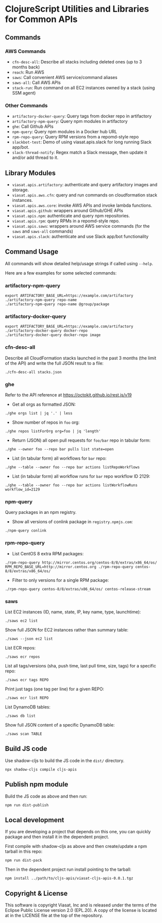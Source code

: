 # ClojureScript Utilities and Libraries for Common APIs

## Commands

### AWS Commands

* `cfn-desc-all`: Describe all stacks including deleted ones (up to 3 months back)
* `reach`: Run AWS
* `saws`: Call convenient AWS service/command aliases
* `saws-all`: Call AWS APIs
* `stack-run`: Run command on all EC2 instances owned by a stack (using SSM agent)

### Other Commands

* `artifactory-docker-query`: Query tags from docker repo in artifactory
* `artifactory-npm-query`: Query npm modules in artifactory
* `ghe`: Call Github APIs
* `npm-query`: Query npm modules in a Docker hub URL
* `rpm-repo-query`: Query RPM versions from a repomd-style repo
* `slackbot-test`: Demo of using viasat.apis.slack for long running Slack app/bot.
* `slack-thread-notify`: Regex match a Slack message, then update it and/or add thread to it.


## Library Modules

* `viasat.apis.artifactory`: authenticate and query artifactory images and storage.
* `viasat.apis.aws.cfn`: query and run commands on cloudformation stack instances.
* `viasat.apis.aws.core`: invoke AWS APIs and invoke lambda functions.
* `viasat.apis.github`: wrappers around Github/GHE APIs
* `viasat.apis.npm`: authenticate and query npm repositories.
* `viasat.apis.rpm`: query RPMs in a repomd-style repo.
* `viasat.apis.saws`: wrappers around AWS service commands (for the `saws` and `saws-all` commands)
* `viasat.apis.slack`: authenticate and use Slack app/bot functionality


## Command Usage

All commands will show detailed help/usage strings if called using
`--help`.

Here are a few examples for some selected commands:

### artifactory-npm-query

```
export ARTIFACTORY_BASE_URL=https://example.com/artifactory
./artifactory-npm-query repo-name
./artifactory-npm-query repo-name @group/package
```

### artifactory-docker-query

```
export ARTIFACTORY_BASE_URL=https://example.com/artifactory
./artifactory-docker-query docker-repo
./artifactory-docker-query docker-repo image
```

### cfn-desc-all

Describe all CloudFormation stacks launched in the past 3 months (the
limit of the API) and write the full JSON result to a file:

```
./cfn-desc-all stacks.json
```

### ghe

Refer to the API reference at https://octokit.github.io/rest.js/v19

* Get all orgs as formatted JSON:

```
./ghe orgs list | jq '.' | less
```

* Show number of repos in `foo` org:

```
./ghe repos listForOrg org=foo | jq 'length'
```

* Return (JSON) all open pull requests for `foo/bar` repo in tabular form:

```
./ghe --owner foo --repo bar pulls list state=open
```

* List (in tabular form) all workflows for `bar` repo:

```
./ghe --table --owner foo --repo bar actions listRepoWorkflows
```

* List (in tabular form) all workflow runs for `bar` repo workflow ID 2129:

```
./ghe --table --owner foo --repo bar actions listWorkflowRuns workflow_id=2129
```

### npm-query

Query packages in an npm registry.

* Show all versions of conlink package in `registry.npmjs.com`:

```
./npm-query conlink
```

### rpm-repo-query

* List CentOS 8 extra RPM packages:

```
./rpm-repo-query http://mirror.centos.org/centos-8/8/extras/x86_64/os/
RPM_REPO_BASE_URL=http://mirror.centos.org ./rpm-repo-query centos-8/8/extras/x86_64/os/
```

* Filter to only versions for a single RPM package:

```
./rpm-repo-query centos-8/8/extras/x86_64/os/ centos-release-stream
```

### saws

List EC2 instances (ID, name, state, IP, key name, type, launchtime):

```
./saws ec2 list
```

Show full JSON for EC2 instances rather than summary table:

```
./saws --json ec2 list
```

List ECR repos:

```
./saws ecr repos
```

List all tags/versions (sha, push time, last pull time, size, tags) for a specific repo:

```
./saws ecr tags REPO
```

Print just tags (one tag per line) for a given REPO:

```
./saws ecr list REPO
```

List DynamoDB tables:

```
./saws db list
```

Show full JSON content of a specific DynamoDB table:

```
./saws scan TABLE
```


## Build JS code

Use shadow-cljs to build the JS code in the `dist/` directory.

```
npx shadow-cljs compile cljs-apis
```

## Publish npm module

Build the JS code as above and then run:

```
npm run dist-publish
```

## Local development

If you are developing a project that depends on this one, you can
quickly package and then install it in the dependent project.

First compile with shadow-cljs as above and then create/update a npm
tarball in this repo:

```
npm run dist-pack
```

Then in the dependent project run install pointing to the tarball:

```
npm install ../path/to/cljs-apis/viasat-cljs-apis-0.0.1.tgz
```

## Copyright & License

This software is copyright Viasat, Inc and is released under the terms
of the Eclipse Public License version 2.0 (EPL.20). A copy of the
license is located at in the LICENSE file at the top of the
repository.

